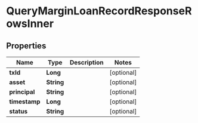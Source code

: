 

# QueryMarginLoanRecordResponseRowsInner


## Properties

| Name | Type | Description | Notes |
|------------ | ------------- | ------------- | -------------|
|**txId** | **Long** |  |  [optional] |
|**asset** | **String** |  |  [optional] |
|**principal** | **String** |  |  [optional] |
|**timestamp** | **Long** |  |  [optional] |
|**status** | **String** |  |  [optional] |



